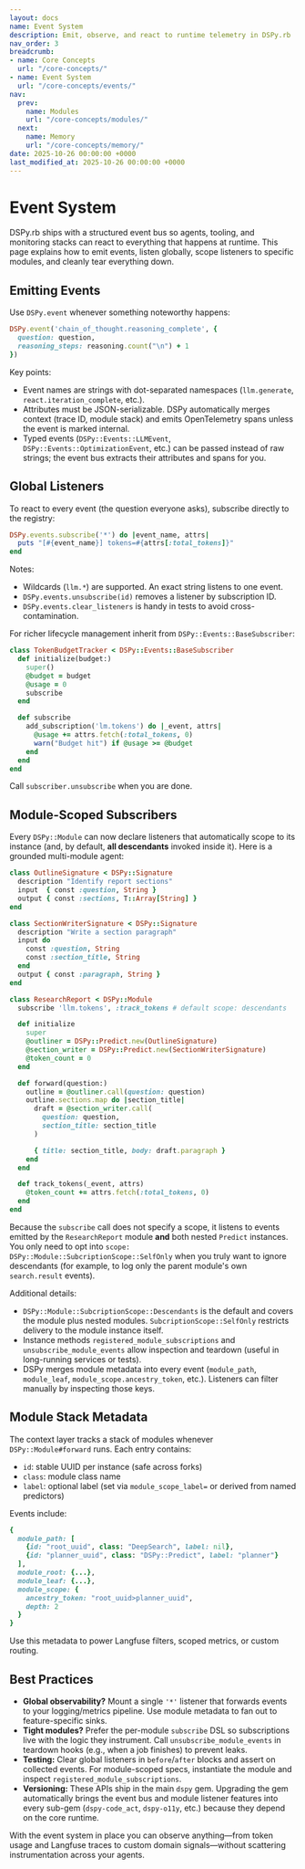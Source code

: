 ```yaml
---
layout: docs
name: Event System
description: Emit, observe, and react to runtime telemetry in DSPy.rb
nav_order: 3
breadcrumb:
- name: Core Concepts
  url: "/core-concepts/"
- name: Event System
  url: "/core-concepts/events/"
nav:
  prev:
    name: Modules
    url: "/core-concepts/modules/"
  next:
    name: Memory
    url: "/core-concepts/memory/"
date: 2025-10-26 00:00:00 +0000
last_modified_at: 2025-10-26 00:00:00 +0000
---
```

# Event System

DSPy.rb ships with a structured event bus so agents, tooling, and monitoring stacks can react to everything that happens at runtime. This page explains how to emit events, listen globally, scope listeners to specific modules, and cleanly tear everything down.

## Emitting Events

Use `DSPy.event` whenever something noteworthy happens:

```ruby
DSPy.event('chain_of_thought.reasoning_complete', {
  question: question,
  reasoning_steps: reasoning.count("\n") + 1
})
```

Key points:

- Event names are strings with dot-separated namespaces (`llm.generate`, `react.iteration_complete`, etc.).
- Attributes must be JSON-serializable. DSPy automatically merges context (trace ID, module stack) and emits OpenTelemetry spans unless the event is marked internal.
- Typed events (`DSPy::Events::LLMEvent`, `DSPy::Events::OptimizationEvent`, etc.) can be passed instead of raw strings; the event bus extracts their attributes and spans for you.

## Global Listeners

To react to every event (the question everyone asks), subscribe directly to the registry:

```ruby
DSPy.events.subscribe('*') do |event_name, attrs|
  puts "[#{event_name}] tokens=#{attrs[:total_tokens]}"
end
```

Notes:

- Wildcards (`llm.*`) are supported. An exact string listens to one event.
- `DSPy.events.unsubscribe(id)` removes a listener by subscription ID.
- `DSPy.events.clear_listeners` is handy in tests to avoid cross-contamination.

For richer lifecycle management inherit from `DSPy::Events::BaseSubscriber`:

```ruby
class TokenBudgetTracker < DSPy::Events::BaseSubscriber
  def initialize(budget:)
    super()
    @budget = budget
    @usage = 0
    subscribe
  end

  def subscribe
    add_subscription('lm.tokens') do |_event, attrs|
      @usage += attrs.fetch(:total_tokens, 0)
      warn("Budget hit") if @usage >= @budget
    end
  end
end
```

Call `subscriber.unsubscribe` when you are done.

## Module-Scoped Subscribers

Every `DSPy::Module` can now declare listeners that automatically scope to its instance (and, by default, **all descendants** invoked inside it). Here is a grounded multi-module agent:

```ruby
class OutlineSignature < DSPy::Signature
  description "Identify report sections"
  input  { const :question, String }
  output { const :sections, T::Array[String] }
end

class SectionWriterSignature < DSPy::Signature
  description "Write a section paragraph"
  input do
    const :question, String
    const :section_title, String
  end
  output { const :paragraph, String }
end

class ResearchReport < DSPy::Module
  subscribe 'llm.tokens', :track_tokens # default scope: descendants

  def initialize
    super
    @outliner = DSPy::Predict.new(OutlineSignature)
    @section_writer = DSPy::Predict.new(SectionWriterSignature)
    @token_count = 0
  end

  def forward(question:)
    outline = @outliner.call(question: question)
    outline.sections.map do |section_title|
      draft = @section_writer.call(
        question: question,
        section_title: section_title
      )

      { title: section_title, body: draft.paragraph }
    end
  end

  def track_tokens(_event, attrs)
    @token_count += attrs.fetch(:total_tokens, 0)
  end
end
```

Because the `subscribe` call does not specify a scope, it listens to events emitted by the `ResearchReport` module **and** both nested `Predict` instances. You only need to opt into `scope: DSPy::Module::SubcriptionScope::SelfOnly` when you truly want to ignore descendants (for example, to log only the parent module's own `search.result` events).

Additional details:

- `DSPy::Module::SubcriptionScope::Descendants` is the default and covers the module plus nested modules. `SubcriptionScope::SelfOnly` restricts delivery to the module instance itself.
- Instance methods `registered_module_subscriptions` and `unsubscribe_module_events` allow inspection and teardown (useful in long-running services or tests).
- DSPy merges module metadata into every event (`module_path`, `module_leaf`, `module_scope.ancestry_token`, etc.). Listeners can filter manually by inspecting those keys.

## Module Stack Metadata

The context layer tracks a stack of modules whenever `DSPy::Module#forward` runs. Each entry contains:

- `id`: stable UUID per instance (safe across forks)
- `class`: module class name
- `label`: optional label (set via `module_scope_label=` or derived from named predictors)

Events include:

```ruby
{
  module_path: [
    {id: "root_uuid", class: "DeepSearch", label: nil},
    {id: "planner_uuid", class: "DSPy::Predict", label: "planner"}
  ],
  module_root: {...},
  module_leaf: {...},
  module_scope: {
    ancestry_token: "root_uuid>planner_uuid",
    depth: 2
  }
}
```

Use this metadata to power Langfuse filters, scoped metrics, or custom routing.

## Best Practices

- **Global observability?** Mount a single `'*'` listener that forwards events to your logging/metrics pipeline. Use module metadata to fan out to feature-specific sinks.
- **Tight modules?** Prefer the per-module `subscribe` DSL so subscriptions live with the logic they instrument. Call `unsubscribe_module_events` in teardown hooks (e.g., when a job finishes) to prevent leaks.
- **Testing:** Clear global listeners in `before`/`after` blocks and assert on collected events. For module-scoped specs, instantiate the module and inspect `registered_module_subscriptions`.
- **Versioning:** These APIs ship in the main `dspy` gem. Upgrading the gem automatically brings the event bus and module listener features into every sub-gem (`dspy-code_act`, `dspy-o11y`, etc.) because they depend on the core runtime.

With the event system in place you can observe anything—from token usage and Langfuse traces to custom domain signals—without scattering instrumentation across your agents.
